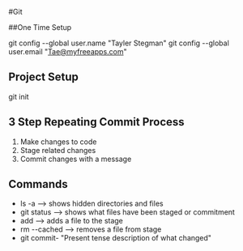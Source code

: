 #Git

##One Time Setup

 git config --global user.name "Tayler Stegman"
 git config --global user.email "Tae@myfreeapps.com"


## Project Setup

git init


## 3 Step Repeating Commit Process
1. Make changes to code
2. Stage related changes
3. Commit changes with a message










## Commands

* ls -a       --> shows hidden directories and files
* git status  --> shows what files have been staged or commitment
* add --> adds a file to the stage
* rm --cached --> removes a file from stage
* git commit- "Present tense description of what changed" 
